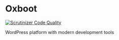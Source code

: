 # Oxboot
[![Scrutinizer Code Quality](https://scrutinizer-ci.com/g/oxboot/oxboot/badges/quality-score.png?b=master)](https://scrutinizer-ci.com/g/oxboot/oxboot/?branch=master)

WordPress platform with modern development tools
